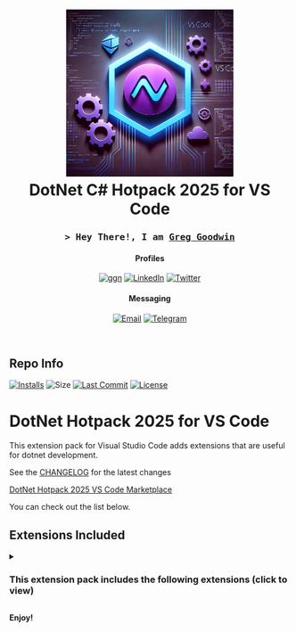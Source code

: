 <div align="center">
 <h1><img alt="dotnet logo" src="https://raw.githubusercontent.com/ggoodwin/dotnet-hotpack/master/icon.webp" height="300" /><br />
  DotNet C# Hotpack 2025 for VS Code
 </h1>

<h3 align="center">
  <samp>&gt; Hey There!, I am
    <b><a target="_blank" href="https://greggoodwin.com">Greg Goodwin</a></b>
  </samp>
</h3>

#### Profiles

[![ggn](https://img.shields.io/badge/ggn.dev-663399?style=for-the-badge&logo=gatsby&logoColor=white)](https://ggn.dev)
[![LinkedIn](https://img.shields.io/badge/LinkedIn-0077B5?style=for-the-badge&logo=linkedin&logoColor=white)](https://ggn.sh/li)
[![Twitter](https://img.shields.io/badge/X(Twitter)-000000?style=for-the-badge&logo=x&logoColor=white)](https://ggn.sh/x)

#### Messaging

[![Email](https://img.shields.io/badge/Email-30B980.svg?style=for-the-badge&logo=Minutemailer&logoColor=white)](mailto:gh@ggn.dev)
[![Telegram](https://img.shields.io/badge/Telegram-2CA5E0?style=for-the-badge&logo=telegram&logoColor=white)](https://ggn.sh/tg)

</div>
<br>

<h2>Repo Info</h2>

[![Installs](https://img.shields.io/visual-studio-marketplace/i/ggoodwin.dotnet-hotpack)](https://img.shields.io/visual-studio-marketplace/i/ggoodwin.dotnet-hotpack) ![Size](https://img.shields.io/github/languages/code-size/ggoodwin/dotnet-hotpack) [![Last Commit](https://img.shields.io/github/last-commit/ggoodwin/dotnet-hotpack)](https://github.com/ggoodwin/dotnet-hotpack/commits/master) [![License](https://img.shields.io/github/license/ggoodwin/dotnet-hotpack)](https://github.com/ggoodwin/dotnet-hotpack/blob/master/LICENSE.md)

</div>

# DotNet Hotpack 2025 for VS Code

This extension pack for Visual Studio Code adds extensions that are useful for dotnet development.

See the [CHANGELOG](CHANGELOG.md) for the latest changes

[DotNet Hotpack 2025 VS Code Marketplace](https://marketplace.visualstudio.com/items?itemName=ggoodwin.dotnet-hotpack)

You can check out the list below.

## Extensions Included

<details>
  <summary><h3>This extension pack includes the following extensions (click to view)</h3></summary>

| Extension Name | Description |
|----------------|-------------|
| C# | [![Installs](https://img.shields.io/visual-studio-marketplace/i/ms-dotnettools.csharp)](https://img.shields.io/visual-studio-marketplace/i/ms-dotnettools.csharp) |
| .NET Install Tool | [![Installs](https://img.shields.io/visual-studio-marketplace/i/ms-dotnettools.vscode-dotnet-runtime)](https://img.shields.io/visual-studio-marketplace/i/ms-dotnettools.vscode-dotnet-runtime) |
| Path Intellisense | [![Installs](https://img.shields.io/visual-studio-marketplace/i/christian-kohler.path-intellisense)](https://img.shields.io/visual-studio-marketplace/i/christian-kohler.path-intellisense) |
| EditorConfig | [![Installs](https://img.shields.io/visual-studio-marketplace/i/editorconfig.editorconfig)](https://img.shields.io/visual-studio-marketplace/i/editorconfig.editorconfig) |
| Markdown All in One | [![Installs](https://img.shields.io/visual-studio-marketplace/i/yzhang.markdown-all-in-one)](https://img.shields.io/visual-studio-marketplace/i/yzhang.markdown-all-in-one) |
| Better Comments | [![Installs](https://img.shields.io/visual-studio-marketplace/i/aaron-bond.better-comments)](https://img.shields.io/visual-studio-marketplace/i/aaron-bond.better-comments) |
| C# Dev Kit | [![Installs](https://img.shields.io/visual-studio-marketplace/i/ms-dotnettools.csdevkit)](https://img.shields.io/visual-studio-marketplace/i/ms-dotnettools.csdevkit) |
| Error Lens | [![Installs](https://img.shields.io/visual-studio-marketplace/i/usernamehw.errorlens)](https://img.shields.io/visual-studio-marketplace/i/usernamehw.errorlens) |
| gitignore Gen | [![Installs](https://img.shields.io/visual-studio-marketplace/i/codezombiech.gitignore)](https://img.shields.io/visual-studio-marketplace/i/codezombiech.gitignore) |
| Bookmarks | [![Installs](https://img.shields.io/visual-studio-marketplace/i/alefragnani.bookmarks)](https://img.shields.io/visual-studio-marketplace/i/alefragnani.bookmarks) |
| Version Lens | [![Installs](https://img.shields.io/visual-studio-marketplace/i/pflannery.vscode-versionlens)](https://img.shields.io/visual-studio-marketplace/i/pflannery.vscode-versionlens) |
| C# XML Doc Comments | [![Installs](https://img.shields.io/visual-studio-marketplace/i/k--kato.docomment)](https://img.shields.io/visual-studio-marketplace/i/k--kato.docomment) |
| C# Extensions | [![Installs](https://img.shields.io/visual-studio-marketplace/i/kreativ-software.csharpextensions)](https://img.shields.io/visual-studio-marketplace/i/kreativ-software.csharpextensions) |
| .NET Core Test Explorer | [![Installs](https://img.shields.io/visual-studio-marketplace/i/formulahendry.dotnet-test-explorer)](https://img.shields.io/visual-studio-marketplace/i/formulahendry.dotnet-test-explorer) |
| .NET Core Tools | [![Installs](https://img.shields.io/visual-studio-marketplace/i/formulahendry.dotnet)](https://img.shields.io/visual-studio-marketplace/i/formulahendry.dotnet) |
| MSBuild Tools | [![Installs](https://img.shields.io/visual-studio-marketplace/i/tintoy.msbuild-project-tools)](https://img.shields.io/visual-studio-marketplace/i/tintoy.msbuild-project-tools) |
| NuGet Gallery | [![Installs](https://img.shields.io/visual-studio-marketplace/i/patcx.vscode-nuget-gallery)](https://img.shields.io/visual-studio-marketplace/i/patcx.vscode-nuget-gallery) |
| C# Namespace Autocomplete | [![Installs](https://img.shields.io/visual-studio-marketplace/i/adrianwilczynski.namespace)](https://img.shields.io/visual-studio-marketplace/i/adrianwilczynski.namespace) |
| ASP.NET Core Switcher | [![Installs](https://img.shields.io/visual-studio-marketplace/i/adrianwilczynski.asp-net-core-switcher)](https://img.shields.io/visual-studio-marketplace/i/adrianwilczynski.asp-net-core-switcher) |
| Paste JSON as Code | [![Installs](https://img.shields.io/visual-studio-marketplace/i/doggy8088.quicktype-refresh)](https://img.shields.io/visual-studio-marketplace/i/doggy8088.quicktype-refresh) |
| .NET Core Add Reference | [![Installs](https://img.shields.io/visual-studio-marketplace/i/adrianwilczynski.add-reference)](https://img.shields.io/visual-studio-marketplace/i/adrianwilczynski.add-reference) |
| .NET Core User Secrets | [![Installs](https://img.shields.io/visual-studio-marketplace/i/adrianwilczynski.user-secrets)](https://img.shields.io/visual-studio-marketplace/i/adrianwilczynski.user-secrets) |
| LibMan Tools | [![Installs](https://img.shields.io/visual-studio-marketplace/i/adrianwilczynski.libman)](https://img.shields.io/visual-studio-marketplace/i/adrianwilczynski.libman) |
| Peak Hidden Files | [![Installs](https://img.shields.io/visual-studio-marketplace/i/adrianwilczynski.toggle-hidden)](https://img.shields.io/visual-studio-marketplace/i/adrianwilczynski.toggle-hidden) |
| .NET Core EditorConfig Gen | [![Installs](https://img.shields.io/visual-studio-marketplace/i/doggy8088.netcore-editorconfiggenerator)](https://img.shields.io/visual-studio-marketplace/i/doggy8088.netcore-editorconfiggenerator) |
| Better Folding | [![Installs](https://img.shields.io/visual-studio-marketplace/i/mohammadbaqer.better-folding)](https://img.shields.io/visual-studio-marketplace/i/mohammadbaqer.better-folding) |

</details>

**Enjoy!**
